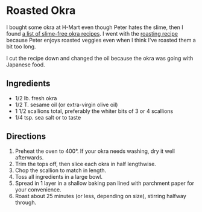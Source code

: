 # Roasted Okra

I bought some okra at H-Mart even though Peter hates the slime, then I found [a list of slime-free okra recipes](http://localfoods.about.com/od/okra/tp/5-Easy-Okra-Recipes.htm).  I went with the [roasting recipe](http://localfoods.about.com/od/okra/r/Roasted-Okra.htm) because Peter enjoys roasted veggies even when I think I've roasted them a bit too long.

I cut the recipe down and changed the oil because the okra was going with Japanese food.


## Ingredients

* 1/2 lb. fresh okra
* 1/2 T. sesame oil (or extra-virgin olive oil)
* 1 1/2 scallions total, preferably the whiter bits of 3 or 4 scallions
* 1/4 tsp. sea salt or to taste

## Directions

1. Preheat the oven to 400°.  If your okra needs washing, dry it well afterwards.
2. Trim the tops off, then slice each okra in half lengthwise.
3. Chop the scallion to match in length.
3. Toss all ingredients in a large bowl.
4. Spread in 1 layer in a shallow baking pan lined with parchment paper for your convenience. 
5. Roast about 25 minutes (or less, depending on size), stirring halfway through.
